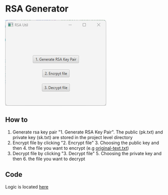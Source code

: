 # RSA Generator
![ui](img.png)

## How to
1. Generate rsa key pair "1. Generate RSA Key Pair". The public (pk.txt) and private key (sk.txt) are stored in the project level directory
2. Encrypt file by clicking  "2. Encrypt file"
   3. Choosing the public key and then 
   4. the file you want to encrypt (e.g [original-text.txt](original-text.txt))
4. Decrypt file by clicking "3. Decrypt file"
   5. Choosing the private key and then
   6. the file you want to decrypt

## Code
Logic is located [here](src/main/java/com/example/mada_rsa_project_2/RSAApplicationController.java)